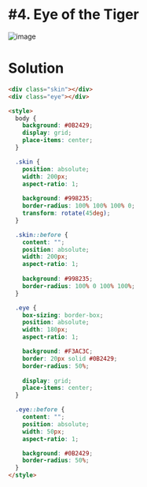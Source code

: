 # #4. Eye of the Tiger
![image](https://user-images.githubusercontent.com/88684972/198737551-840eacf6-b129-4239-9206-2319f49bf277.png)

# Solution
```html
<div class="skin"></div>
<div class="eye"></div>

<style>
  body {
    background: #0B2429;
    display: grid;
    place-items: center;
  }

  .skin {
    position: absolute;
    width: 200px;
    aspect-ratio: 1;
    
    background: #998235;
    border-radius: 100% 100% 100% 0;
    transform: rotate(45deg);
  }

  .skin::before {
    content: "";
    position: absolute;
    width: 200px;
    aspect-ratio: 1;
    
    background: #998235;
    border-radius: 100% 0 100% 100%;
  }

  .eye {
    box-sizing: border-box;
    position: absolute;
    width: 180px;
    aspect-ratio: 1;

    background: #F3AC3C;
    border: 20px solid #0B2429;
    border-radius: 50%;
    
    display: grid;
    place-items: center;
  }

  .eye::before {
    content: "";
    position: absolute;
    width: 50px;
    aspect-ratio: 1;

    background: #0B2429;
    border-radius: 50%;
  }
</style>
```
